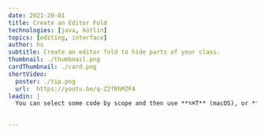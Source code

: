 ```yaml
---
date: 2021-20-01
title: Create an Editor Fold
technologies: [java, kotlin]
topics: [editing, interface]
author: hs
subtitle: Create an editor fold to hide parts of your class. 
thumbnail: ./thumbnail.png
cardThumbnail: ./card.png
shortVideo:
  poster: ./tip.png
  url:  https://youtu.be/q-Z2fRhMZF4
leadin: |
  You can select some code by scope and then use **⌥⌘T** (macOS), or **Ctrl+Alt+T** (Windows/Linux), to create an editor fold. These are useful to minimise some code while you're working in other areas of the class. You can always maximise them again later. 
  

---
```

